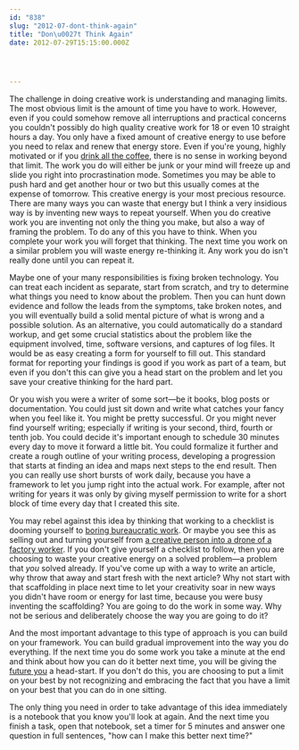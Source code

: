 ```yaml
---
id: "838"
slug: "2012-07-dont-think-again"
title: "Don\u0027t Think Again"
date: 2012-07-29T15:15:00.000Z




---
```

<p>The challenge in doing creative work is understanding and managing limits.  The most obvious limit is the amount of time you have to work.  However, even if you could somehow remove all interruptions and practical concerns you couldn't possibly do high quality creative work for 18 or even 10 straight hours a day.  You only have a fixed amount of creative energy to use before you need to relax and renew that energy store.  Even if you're young, highly motivated or if you <a href="http://i0.kym-cdn.com/photos/images/newsfeed/000/184/663/drink-all-the-coffee.png">drink all the coffee</a>, there is no sense in working beyond that limit.  The work you do will either be junk or your mind will freeze up and slide you right into procrastination mode.  Sometimes you may be able to push hard and get another hour or two but this usually comes at the expense of tomorrow.  This creative energy is your most precious resource.  There are many ways you can waste that energy but I think a very insidious way is by inventing new ways to repeat yourself.  When you do creative work you are inventing not only the thing you make, but also a way of framing the problem.  To do any of this you have to think.  When you complete your work you will forget that thinking.  The next time you work on a similar problem you will waste energy re-thinking it.  Any work you do isn't really done until you can repeat it.</p>

<p>Maybe one of your many responsibilities is fixing broken technology.  You can treat each incident as separate, start from scratch, and try to determine what things you need to know about the problem.  Then you can hunt down evidence and follow the leads from the symptoms, take broken notes, and you will eventually build a solid mental picture of what is wrong and a possible solution.  As an alternative, you could automatically do a standard workup, and get some crucial statistics about the problem like the equipment involved, time, software versions, and captures of log files.  It would be as easy creating a form for yourself to fill out.  This standard format for reporting your findings is good if you work as part of a team, but even if you don't this can give you a head start on the problem and let you save your creative thinking for the hard part.</p>

<p>Or you wish you were a writer of some sort—be it books, blog posts or documentation.  You could just sit down and write what catches your fancy when you feel like it.  You might be pretty successful.  Or you might never find yourself writing; especially if writing is your second, third, fourth or tenth job.  You could decide it's important enough to schedule 30 minutes every day to move it forward a little bit.  You could formalize it further and create a rough outline of your writing process, developing a progression that starts at finding an idea and maps next steps to the end result.  Then you can really use short bursts of work daily, because you have a framework to let you jump right into the actual work.  For example, after not writing for years it was only by giving myself permission to write for a short block of time every day that I created this site.</p>

<p>You may rebel against this idea by thinking that working to a checklist is dooming yourself to <a href="http://en.wikipedia.org/wiki/Vogon">boring bureaucratic work</a>.  Or maybe you see this as selling out and turning yourself from <a href="http://www.gocomics.com/calvinandhobbes/1995/12/26">a creative person into a drone of a factory worker</a>.  If you don't give yourself a checklist to follow, then you are choosing to waste your creative energy on a solved problem—a problem that <em>you</em> solved already.  If you've come up with a way to write an article, why throw that away and start fresh with the next article?  Why not start with that scaffolding in place next time to let your creativity soar in new ways you didn't have room or energy for last time, because you were busy inventing the scaffolding?  You are going to do the work in some way.  Why not be serious and deliberately choose the way you are going to do it?</p>

<p>And the most important advantage to this type of approach is you can build on your framework.  You can build gradual improvement into the way you do everything.  If the next time you do some work you take a minute at the end and think about how you can do it better next time, you will be giving the <a href="http://fc07.deviantart.net/fs71/f/2011/124/c/e/if_a_future_you____by_zeptozephyr-d3flawx.jpg">future you</a> a head-start.  If you don't do this, you are choosing to put a limit on your best by not recognizing and embracing the fact that you have a limit on your best that you can do in one sitting.</p>

<p>The only thing you need in order to take advantage of this idea immediately is a notebook that you know you'll look at again.  And the next time you finish a task, open that notebook, set a timer for 5 minutes and answer one question in full sentences, "how can I make this better next time?"</p>
